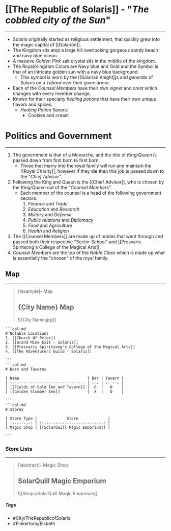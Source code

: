 # [[The Republic of Solaris]] - "*The cobbled city of the Sun*"
---
- Solaris originally started as religious settlement, that quickly grew into the magic capital of [[Golarion]]. 
- The Kingdom sits atop a large hill overlooking gorgeous sandy beach and navy blue ocean.
- A massive *Golden Pink* salt crystal sits in the middle of the kingdom.
- The Royal/Kingdom Colors are Navy blue and Gold and the Symbol is that of an intricate golden sun with a navy blue background.
	- This symbol is worn by the [[Solarian Knight]]s and *generals* of Solaris on a *Tabard* over their given armor.
- Each of the *Counsel Members* have their own *signet* and *crest* which changes with every member change.
- Known for their specialty *healing potions* that have their own unique flavors and spices.
	- *Healing Potion* flavors:
		- Cookies and cream

# Politics and Government
---
1. The government is that of a Monarchy, and the title of *King/Queen* is passed down from first born to first born.
	- Those that marry into the royal family will run and maintain the [[Royal Charity]], however if they die then this job is passed down to the "*Chief Advisor*".
2. Following the King and Queen is the [[Chief Advisor]], who is chosen by the *King/Queen* out of the "*Counsel Members*".
	- Each member of the counsel is a head of the following government sectors: 
		1. *Finance* and *Trade*
		2. *Education* and *Research*
		3. *Military* and *Defense*
		4. *Public relations* and *Diplomacy*
		5. *Food* and *Agriculture*
		6. *Health* and *Religion*
3. The [[Counsel Members]] are made up of nobles that went through and passed both their respective "Sector School" and [[Presvaris Spiritsong's College of the Magical Arts]].
4. *Counsel Members* are the top of the *Noble Class* which is made up what is essentially the "chosen" of the royal family.

## Map 
---
>[!example]- Map 
>## {City Name} Map
>![{City Name.jpg}]

````col
```col-md
# Notable Locations
1. [[Church Of Pelor]]
2. [[Grand Mine Exit - Solaris]]
3. [[Presvaris Spiritsong's College of the Magical Arts]]
4. [[The Adventurers Guild - Solaris]] 

```
```col-md
# Bars and Taverns

| Name                              | Bar | Tavern |
| --------------------------------- | :-: | :----: |
| [[Fields of Gold Inn and Tavern]] |  O  |   O    |
| [[Golden Slumber Inn]]            |  X  |   O    |

```
```col-md
# Stores

| Store Type |             Store             |
| :--------: | :---------------------------: |
| Magic Shop | [[SolarQuill Magic Emporium]] |

```
````

### Store Lists 
---
>[!abstract]- Magic Shop 
>## SolarQuill Magic Emporium
>![[Shops/SolarQuill Magic Emporium]]

##### Tags 
- #City/TheRepublicofSolaris
- #Pinkertons/Elsbeth 

